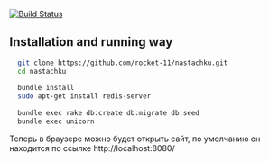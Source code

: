 [![Build Status](https://travis-ci.org/rocket-11/nastachku.svg?branch=develop)](https://travis-ci.org/rocket-11/nastachku)

## Installation and running way
```sh
  git clone https://github.com/rocket-11/nastachku.git
  cd nastachku
  
  bundle install
  sudo apt-get install redis-server
  
  bundle exec rake db:create db:migrate db:seed
  bundle exec unicorn
```

  Теперь в браузере можно будет открыть сайт, по умолчанию он находится
по ссылке http://localhost:8080/
